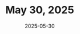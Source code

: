 ---
title: May 30, 2025
date: 2025-05-30
tags:
- 1min
layout: minute.njk
postnumber: 516
duration: '1:07'
length: 2674937
---
